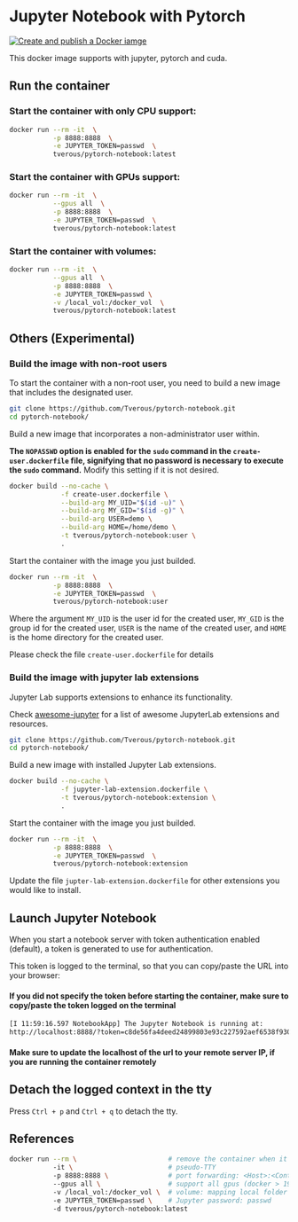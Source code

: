 # Jupyter Notebook with Pytorch

[![Create and publish a Docker iamge](https://github.com/Tverous/pytorch-notebook/actions/workflows/docker-image.yml/badge.svg)](https://github.com/Tverous/pytorch-notebook/actions/workflows/docker-image.yml)

This docker image supports with jupyter, pytorch and cuda.

## Run the container

### Start the container with only CPU support:

``` sh
docker run --rm -it  \
           -p 8888:8888  \
           -e JUPYTER_TOKEN=passwd  \
           tverous/pytorch-notebook:latest
```

### Start the container with GPUs support:

``` sh
docker run --rm -it  \
           --gpus all  \
           -p 8888:8888  \
           -e JUPYTER_TOKEN=passwd  \
           tverous/pytorch-notebook:latest
```

### Start the container with volumes:

``` sh
docker run --rm -it  \
           --gpus all  \
           -p 8888:8888  \
           -e JUPYTER_TOKEN=passwd \
           -v /local_vol:/docker_vol  \
           tverous/pytorch-notebook:latest
```

## Others (Experimental)

### Build the image with non-root users

To start the container with a non-root user, you need to build a new image that includes the designated user.

``` sh
git clone https://github.com/Tverous/pytorch-notebook.git
cd pytorch-notebook/
```

Build a new image that incorporates a non-administrator user within.

**The `NOPASSWD` option is enabled for the `sudo` command in the `create-user.dockerfile` file, signifying that no password is necessary to execute the `sudo` command.**
Modify this setting if it is not desired.

``` sh
docker build --no-cache \
             -f create-user.dockerfile \
             --build-arg MY_UID="$(id -u)" \
             --build-arg MY_GID="$(id -g)" \
             --build-arg USER=demo \
             --build-arg HOME=/home/demo \
             -t tverous/pytorch-notebook:user \
             .
```

Start the container with the image you just builded.

``` sh
docker run --rm -it  \
           -p 8888:8888  \
           -e JUPYTER_TOKEN=passwd  \
           tverous/pytorch-notebook:user
```

Where the argument `MY_UID` is the user id for the created user, `MY_GID` is the group id for the created user, `USER` is the name of the created user, and `HOME` is the home directory for the created user.

Please check the file `create-user.dockerfile` for details

### Build the image with jupyter lab extensions

Jupyter Lab supports extensions to enhance its functionality.

Check [awesome-jupyter](https://github.com/markusschanta/awesome-jupyter) for a list of awesome JupyterLab extensions and resources.

``` sh
git clone https://github.com/Tverous/pytorch-notebook.git
cd pytorch-notebook/
```

Build a new image with installed Jupyter Lab extensions.

``` sh
docker build --no-cache \
             -f jupyter-lab-extension.dockerfile \
             -t tverous/pytorch-notebook:extension \
             .
```

Start the container with the image you just builded.

``` sh
docker run --rm -it  \
           -p 8888:8888  \
           -e JUPYTER_TOKEN=passwd  \
           tverous/pytorch-notebook:extension
```

Update the file `jupter-lab-extension.dockerfile` for other extensions you would like to install.

## Launch Jupyter Notebook

When you start a notebook server with token authentication enabled (default), a token is generated to use for authentication. 

This token is logged to the terminal, so that you can copy/paste the URL into your browser:

#### If you did not specify the token before starting the container, make sure to copy/paste the token logged on the terminal

``` sh
[I 11:59:16.597 NotebookApp] The Jupyter Notebook is running at:
http://localhost:8888/?token=c8de56fa4deed24899803e93c227592aef6538f93025fe01
```

#### Make sure to update the localhost of the url to your remote server IP, if you are running the container remotely

## Detach the logged context in the tty

Press `Ctrl + p` and `Ctrl + q` to detach the tty.

## References

``` sh
docker run --rm \                       # remove the container when it exits
           -it \                        # pseudo-TTY
           -p 8888:8888 \               # port forwarding: <Host>:<Container>
           --gpus all \                 # support all gpus (docker > 19.03)
           -v /local_vol:/docker_vol \  # volume: mapping local folder to container
           -e JUPYTER_TOKEN=passwd \    # Jupyter password: passwd
           -d tverous/pytorch-notebook:latest
```
